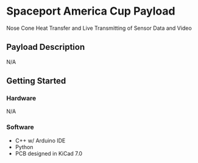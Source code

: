 # Spaceport America Cup Payload

Nose Cone Heat Transfer and Live Transmitting of Sensor Data and Video

## Payload Description

N/A

## Getting Started

### Hardware

N/A

### Software
- C++ w/ Arduino IDE
- Python
- PCB designed in KiCad 7.0

  
